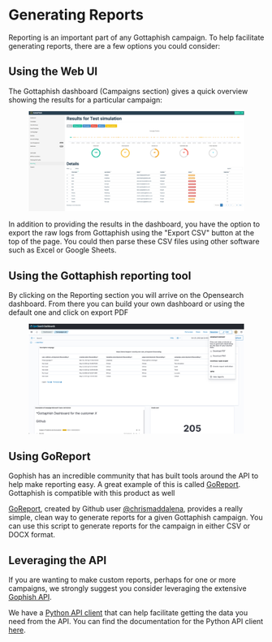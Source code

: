 # Generating Reports

Reporting is an important part of any Gottaphish campaign. To help facilitate generating reports, there are a few options you could consider:

## Using the Web UI

The Gottaphish dashboard (Campaigns section) gives a quick overview showing the results for a particular campaign:

<figure><img src="../.gitbook/assets/image (3).png" alt=""><figcaption></figcaption></figure>

In addition to providing the results in the dashboard, you have the option to export the raw logs from Gottaphish using the "Export CSV" button at the top of the page. You could then parse these CSV files using other software such as Excel or Google Sheets.

## Using the Gottaphish reporting tool

By clicking on the Reporting section you will arrive on the Opensearch dashboard. From there you can build your own dashboard or using the default one and click on export PDF

<figure><img src="../.gitbook/assets/image (5).png" alt=""><figcaption></figcaption></figure>

## Using GoReport

Gophish has an incredible community that has built tools around the API to help make reporting easy. A great example of this is called [GoReport](https://github.com/chrismaddalena/GoReport). Gottaphish is compatible with this product as well

[GoReport](https://github.com/chrismaddalena/GoReport), created by Github user [@chrismaddalena](https://github.com/chrismaddalena/), provides a really simple, clean way to generate reports for a given Gottaphish campaign. You can use this script to generate reports for the campaign in either CSV or DOCX format.

## Leveraging the API

If you are wanting to make custom reports, perhaps for one or more campaigns, we strongly suggest you consider leveraging the extensive [Gophish API](https://docs.getgophish.com/api-documentation/).

We have a [Python API client](https://github.com/gophish/api-client-python) that can help facilitate getting the data you need from the API. You can find the documentation for the Python API client [here](https://docs.getgophish.com/python-api-client/).
